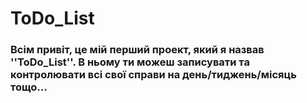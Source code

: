 # ToDo_List
### Всім привіт, це мій перший проект, який я назвав ''ToDo_List''. В ньому ти можеш записувати та контролювати всі свої справи на день/тиджень/місяць тощо...